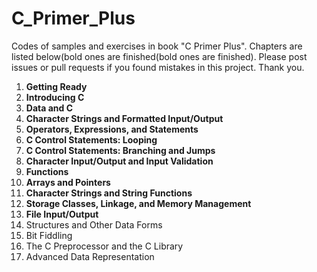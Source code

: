 # C_Primer_Plus
Codes of samples and exercises in book "C Primer Plus".
Chapters are listed below(bold ones are finished(bold ones are finished).
Please post issues or pull requests if you found mistakes in this project. Thank you.

1. **Getting Ready**
2. **Introducing C**
3. **Data and C**
4. **Character Strings and Formatted Input/Output**
5. **Operators, Expressions, and Statements**
6. **C Control Statements: Looping**
7. **C Control Statements: Branching and Jumps**
8. **Character Input/Output and Input Validation**
9. **Functions**
10. **Arrays and Pointers**
11. **Character Strings and String Functions**
12. **Storage Classes, Linkage, and Memory Management**
13. **File Input/Output**
14. Structures and Other Data Forms
15. Bit Fiddling
16. The C Preprocessor and the C Library
17. Advanced Data Representation
